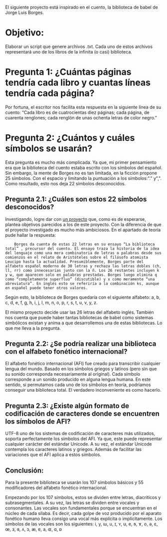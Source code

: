 El siguiente proyecto está inspirado en el cuento, la biblioteca de babel de Jorge Luis Borges.

# Objetivo: 
Elaborar un script que genere archivos .txt. Cada uno de estos archivos representará uno de los libros de la infinita (o casi) biblioteca.


# Pregunta 1: ¿Cuántas páginas tendría cada libro y cuantas líneas tendría cada página?

Por fortuna, el escritor nos facilita esta respuesta en la siguiente línea de su cuento: “Cada libro es de cuatrocientas diez páginas; cada página, de cuarenta renglones; cada renglón de unas ochenta letras de color negro.”

# Pregunta 2:  ¿Cuántos y cuáles símbolos se usarán?

Esta pregunta es mucho más complicada. Ya que, mi primer pensamiento era que la biblioteca del cuento estaba escrito con los símbolos del español. Sin embargo, la mente de Borges no es tan limitada, en la ficción propone 25 símbolos. Con el espacio y limitando la puntuación a los símbolos:"." y",". Como resultado, esto nos deja 22 símbolos desconocidos.

## Pregunta 2.1: ¿Cuáles son estos 22 símbolos desconocidos?

Investigando, logre dar con [un proyecto](https://libraryofbabel.info/) que, como es de esperarse, plantea objetivos parecidos a los de este proyecto. Con la diferencia de que el proyecto investigado es mucho más ambiciosos. En el apartado de teoría pude hallar la respuesta: 

        Borges da cuenta de estas 22 letras en su ensayo “La biblioteca total” , precursor del cuento. El ensayo traza la historia de la idea del lenguaje como una mera combinatoria de letras o palabras desde sus comienzos en el relato de Aristóteles sobre el filósofo atomista Leucipo hasta la actualidad. Presumiblemente, Borges parte del alfabeto español moderno de 30 letras y rechaza las letras dobles (ch, ll, rr) como innecesarias junto con la ñ. Los 26 restantes incluyen k y w, que aparecen solo en palabras prestadas. Borges luego elimina q como “completamente superfluo” (discutible) y x como meramente “una abreviatura”. En inglés esto se referiría a la combinación ks, aunque en español puede tener otros valores.

Según esto, la biblioteca de Borges quedaría con el siguiente alfabeto: a, b, c, d, e, f, g, h, i, j, l, m, n, o, p, r, s, t, u, v, y, z.

El mismo proyecto decide usar las 26 letras del alfabeto inglés. También nos cuenta que puede haber tantas bibliotecas de babel como sistemas simbólicos existan y anima a que desarrollemos una de estas bibliotecas. Lo que me lleva a la pregunta. 

## Pregunta 2.2: ¿Se podría realizar una biblioteca con el alfabeto fonético internacional?

El alfabeto fonético internacional (AFI) fue creado para transcribir cualquier lengua del mundo. Basado en los símbolos griegos y latinos (pero sin que su sonido corresponda necesariamente al original). Cada símbolo corresponde a un sonido producido en alguna lengua humana. En este sentido, si permutamos cada uno de los símbolos en teoría, podríamos conseguir una biblioteca total. El verdadero inconveniente es como hacerlo.

## Pregunta 2.3: ¿Existe algún formato de codificación de caracteres donde se encuentren los símbolos de AFI?

UTF-8 uno de los sistemas de codificación de caracteres más utilizados, soporta perfectamente los símbolos del AFI. Ya que, este puede representar cualquier carácter del estándar Unicode. A su vez, el estándar Unicode contempla los caracteres latinos y griegos. Además de facilitar las variaciones que el AFI aplica a estos símbolos.

## Conclusión:
Para la presente biblioteca se usarán los 107 símbolos básicos y 55 modificadores del alfabeto fonético internacional.

Empezando por los 107 símbolos, estos se dividen entre letras, diacriticos y subrasegmentales. A su vez, las letras se dividen entre vocales y consonantes. Las vocales son fundamentales porque se encuentran en el núcleo de cada sílaba. Es decir, cada golpe de voz producido por el aparato fonético humano lleva consigo una vocal más explícita o implícitamente. Los símbolos de las vocales son los siguientes: i, y, ɯ, u, ɪ, ʏ, ʊ, e, ɘ, ɤ, o, ə, ɛ, œ, ɜ, ɞ, ʌ, ɔ, æ, ɐ, a, ɶ, ɑ, ɒ
